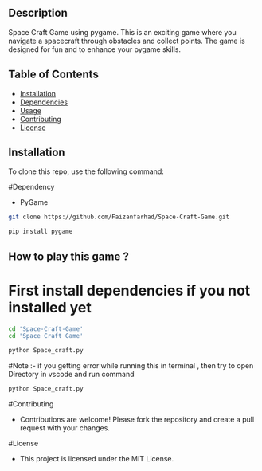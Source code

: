 

## Description
Space Craft Game using pygame. This is an exciting game where you navigate a spacecraft through obstacles and collect points. The game is designed for fun and to enhance your pygame skills.

## Table of Contents
- [Installation](#installation)
- [Dependencies](#dependencies)
- [Usage](#usage)
- [Contributing](#contributing)
- [License](#license)

## Installation
To clone this repo, use the following command:

#Dependency
* PyGame
 
```bash
git clone https://github.com/Faizanfarhad/Space-Craft-Game.git

pip install pygame
```
## How to play this game ?
# First install dependencies if you not installed yet 
```bash
cd 'Space-Craft-Game'
cd 'Space Craft Game'

python Space_craft.py

```
#Note :- if you getting  error while running this in terminal  , then try to open Directory in vscode and run command 
```bash
python Space_craft.py
```
#Contributing
* Contributions are welcome! Please fork the repository and create a pull request with your changes.


#License
* This project is licensed under the MIT License.
